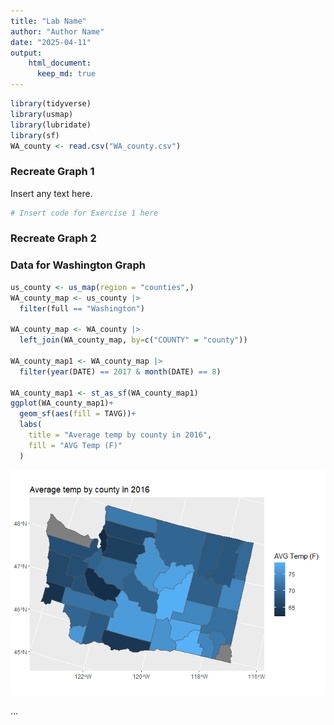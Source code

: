 ```yaml
---
title: "Lab Name"
author: "Author Name"
date: "2025-04-11"
output: 
    html_document:
      keep_md: true
---
```



```r
library(tidyverse)
library(usmap)
library(lubridate)
library(sf)
WA_county <- read.csv("WA_county.csv")
```

### Recreate Graph 1

Insert any text here.


```r
# Insert code for Exercise 1 here
```

### Recreate Graph 2





### Data for Washington Graph


```r
us_county <- us_map(region = "counties",)
WA_county_map <- us_county |>
  filter(full == "Washington")

WA_county_map <- WA_county |>
  left_join(WA_county_map, by=c("COUNTY" = "county"))

WA_county_map1 <- WA_county_map |>
  filter(year(DATE) == 2017 & month(DATE) == 8)

WA_county_map1 <- st_as_sf(WA_county_map1)
ggplot(WA_county_map1)+
  geom_sf(aes(fill = TAVG))+
  labs(
    title = "Average temp by county in 2016",
    fill = "AVG Temp (F)"
  )
```

![](Climate_files/figure-html/unnamed-chunk-3-1.png)<!-- -->


...

